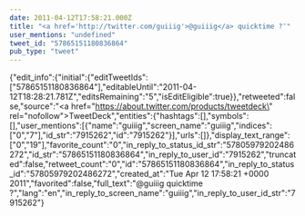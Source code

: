 ```yaml
---
date: 2011-04-12T17:58:21.000Z
title: "<a href='http://twitter.com/guiiig'>@guiiig</a> quicktime ?″"
user_mentions: "undefined"
tweet_id: "57865151180836864"
pub_type: "tweet"
---
```

{"edit_info":{"initial":{"editTweetIds":["57865151180836864"],"editableUntil":"2011-04-12T18:28:21.781Z","editsRemaining":"5","isEditEligible":true}},"retweeted":false,"source":"<a href=\"https://about.twitter.com/products/tweetdeck\" rel=\"nofollow\">TweetDeck</a>","entities":{"hashtags":[],"symbols":[],"user_mentions":[{"name":"guiiig","screen_name":"guiiig","indices":["0","7"],"id_str":"7915262","id":"7915262"}],"urls":[]},"display_text_range":["0","19"],"favorite_count":"0","in_reply_to_status_id_str":"57805979202486272","id_str":"57865151180836864","in_reply_to_user_id":"7915262","truncated":false,"retweet_count":"0","id":"57865151180836864","in_reply_to_status_id":"57805979202486272","created_at":"Tue Apr 12 17:58:21 +0000 2011","favorited":false,"full_text":"@guiiig quicktime ?","lang":"en","in_reply_to_screen_name":"guiiig","in_reply_to_user_id_str":"7915262"}
